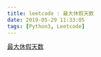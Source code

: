 ```yaml
---
title: leetcode : 最大休假天数
date: 2019-05-29 11:33:05
tags: [Python3, Leetcode]
---
```


[最大休假天数](https://leetcode-cn.com/problems/maximum-vacation-days/)

